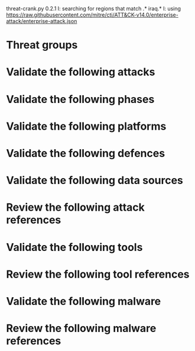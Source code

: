 threat-crank.py 0.2.1
I: searching for regions that match .* iraq.*
I: using https://raw.githubusercontent.com/mitre/cti/ATT&CK-v14.0/enterprise-attack/enterprise-attack.json
# Threat groups


# Validate the following attacks


# Validate the following phases


# Validate the following platforms


# Validate the following defences


# Validate the following data sources


# Review the following attack references


# Validate the following tools


# Review the following tool references


# Validate the following malware


# Review the following malware references


